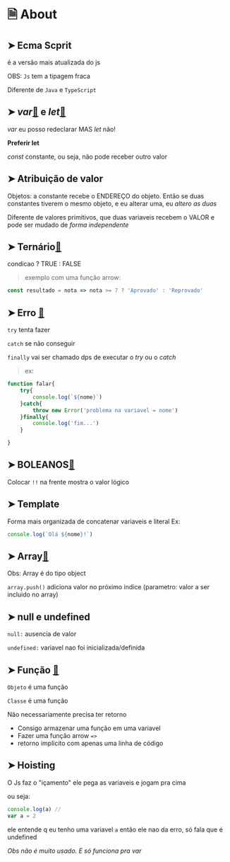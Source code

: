 # 🗎 About
## ➤ Ecma Scprit

é a versão mais atualizada do js

OBS: `Js` tem a tipagem fraca

Diferente de `Java` e `TypeScript`

## ➤ *var*[🔗](https://github.com/RoniDeringer/curso_web_moderno/blob/master/fundamentos_4/var.js) e *let*[🔗](https://github.com/RoniDeringer/curso_web_moderno/blob/master/fundamentos_4/let.js)

*var* eu posso redeclarar MAS *let* não!

**Preferir let**

*const* constante, ou seja, não pode receber outro valor

## ➤ Atribuição de valor

Objetos: a constante recebe o ENDEREÇO do objeto.
Então se duas constantes tiverem o mesmo objeto, e eu alterar uma, eu *altero as duas*

Diferente de valores primitivos, que duas variaveis recebem o VALOR e pode ser mudado de *forma independente*


## ➤ Ternário[🔗](https://github.com/RoniDeringer/curso_web_moderno/blob/master/fundamentos_4/ternario.js)

condicao ? TRUE : FALSE
> exemplo com uma função arrow:
```javascript
const resultado = nota => nota >= 7 ? 'Aprovado' : 'Reprovado'
 ```

## ➤ Erro [🔗](https://github.com/RoniDeringer/curso_web_moderno/blob/master/fundamentos_4/erro.js)
`try` tenta fazer

`catch` se não conseguir

`finally` vai ser chamado dps de executar o _try_ ou o _catch_

>ex:
```javascript
function falar{
    try{
        console.log(`${nome}`)
    }catch{
        throw new Error('problema na variavel = nome')
    }finally{
        console.log('fim...')
    }

}
 ```

## ➤ BOLEANOS[🔗](https://github.com/RoniDeringer/curso_web_moderno/blob/master/fundamentos_4/booleanos.js)

Colocar `!!` na frente mostra o valor lógico


## ➤ Template

Forma mais organizada de concatenar variaveis e literal
Ex: 
```javascript
console.log(`Olá ${nome}!`)
 ```

## ➤ Array[🔗](https://github.com/RoniDeringer/curso_web_moderno/blob/master/fundamentos_4/array.js)

Obs: Array é do tipo object

`array.push()` adiciona valor no próximo indice (parametro: valor a ser incluido no array)


## ➤ null e undefined

`null:` ausencia de valor

`undefined:` variavel nao foi inicializada/definida

## ➤ Função [🔗](https://github.com/RoniDeringer/curso_web_moderno/blob/master/fundamentos_4/funcaoAnonima.js)

`Objeto` é uma função

`Classe` é uma função

Não necessariamente precisa ter retorno

* Consigo armazenar uma função em uma variavel
* Fazer uma função arrow `=>`
* retorno implícito com apenas uma linha de código 



## ➤ Hoisting

O Js faz o "içamento" ele pega as variaveis e jogam pra cima

ou seja:
```javascript
console.log(a) // 
var a = 2
```
ele entende q eu tenho uma variavel `a` então ele nao da erro,
só fala que é undefined

_Obs não é muito usado. E só funciona pra var_

